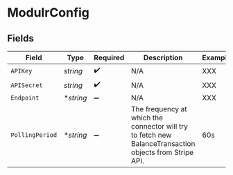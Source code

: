 # ModulrConfig


## Fields

| Field                                                                                                   | Type                                                                                                    | Required                                                                                                | Description                                                                                             | Example                                                                                                 |
| ------------------------------------------------------------------------------------------------------- | ------------------------------------------------------------------------------------------------------- | ------------------------------------------------------------------------------------------------------- | ------------------------------------------------------------------------------------------------------- | ------------------------------------------------------------------------------------------------------- |
| `APIKey`                                                                                                | *string*                                                                                                | :heavy_check_mark:                                                                                      | N/A                                                                                                     | XXX                                                                                                     |
| `APISecret`                                                                                             | *string*                                                                                                | :heavy_check_mark:                                                                                      | N/A                                                                                                     | XXX                                                                                                     |
| `Endpoint`                                                                                              | **string*                                                                                               | :heavy_minus_sign:                                                                                      | N/A                                                                                                     | XXX                                                                                                     |
| `PollingPeriod`                                                                                         | **string*                                                                                               | :heavy_minus_sign:                                                                                      | The frequency at which the connector will try to fetch new BalanceTransaction objects from Stripe API.<br/> | 60s                                                                                                     |